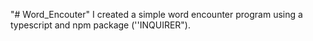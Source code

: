 "# Word_Encouter" 
I created a simple word encounter program using a typescript and npm package (''INQUIRER").  
